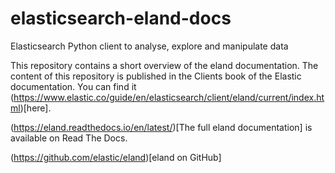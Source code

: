 # elasticsearch-eland-docs

Elasticsearch Python client to analyse, explore and manipulate data

This repository contains a short overview of the eland documentation. The 
content of this repository is published in the Clients book of the Elastic 
documentation. You can find it 
(https://www.elastic.co/guide/en/elasticsearch/client/eland/current/index.html)[here].

(https://eland.readthedocs.io/en/latest/)[The full eland documentation] is 
available on Read The Docs.

(https://github.com/elastic/eland)[eland on GitHub]

